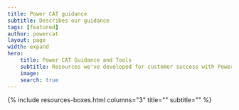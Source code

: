 ```yaml
---
title: Power CAT guidance
subtitle: Describes our guidance
tags: [featured]
author: powercat
layout: page
width: expand
hero:
    title: Power CAT Guidance and Tools
    subtitle: Resources we've developed for customer success with Power Platform.
    image: 
    search: true
---
```


{% include resources-boxes.html columns="3" title="" subtitle="" %}